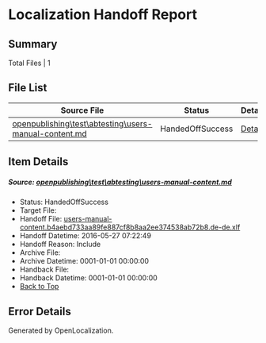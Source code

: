 # <a name='report-top'></a> Localization Handoff Report

## Summary
 Total Files | 1

## File List
 Source File | Status | Details 
 ----------- | ------ | ------- 
 [openpublishing\test\abtesting\users-manual-content.md](https://github.com/Microsoft/openpublishing-test/blob/6843d7676110343c6e74fe9c479ef165e041c5f8/openpublishing/test/abtesting/users-manual-content.md) | HandedOffSuccess | [Details](#2626fc38f66f30393c82c11a0c6ca9ec4bf7fcdd24)

## Item Details
##### <a name='2626fc38f66f30393c82c11a0c6ca9ec4bf7fcdd24'></a> Source: [openpublishing\test\abtesting\users-manual-content.md](https://github.com/Microsoft/openpublishing-test/blob/6843d7676110343c6e74fe9c479ef165e041c5f8/openpublishing/test/abtesting/users-manual-content.md)
* Status: HandedOffSuccess
* Target File: 
* Handoff File: [users-manual-content.b4aebd733aa89fe887cf8b8aa2ee374538ab72b8.de-de.xlf](https://github.com/openpublish/openpublishing-handoff-test/blob/b0171c98979eebb420b3e5ea6e1cfada44403e1d/ol-handoff/openpublish/openpublishing-test.de-de/master/users-manual-content.b4aebd733aa89fe887cf8b8aa2ee374538ab72b8.de-de.xlf)
* Handoff Datetime: 2016-05-27 07:22:49
* Handoff Reason: Include
* Archive File: 
* Archive Datetime: 0001-01-01 00:00:00
* Handback File: 
* Handback Datetime: 0001-01-01 00:00:00
* [Back to Top](#report-top)


## Error Details

Generated by OpenLocalization.
